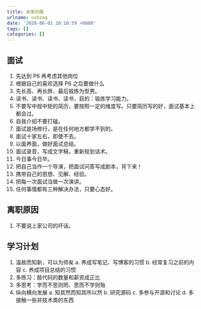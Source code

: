 ```yaml
---
title: 未来的路
urlname: uxhzaq
date: '2020-06-02 20:10:59 +0800'
tags: []
categories: []
---
```


## 面试

1. 先达到 P6 再考虑其他岗位
1. 根据自己的喜欢选择 P6 之后要做什么
1. 先长高、再长胖、最后锻炼为型男。
1. 读书、读书、读书、读书，目的：锻炼学习能力。
1. 不要写中规中矩的简历，要按照一定的维度写。只要简历写的好，面试基本上都会过。
1. 自我介绍不要打磕。
1. 面试是场修行，是在任何地方都学不到的。
1. 面试十家左右，即使不去。
1. 以面养面，做好面试总结。
1. 面试录音，写成文字稿，重新规划话术。
1. 今日事今日毕。
1. 把自己当作一个导演，把面试问答写成剧本，背下来！
1. 携带自己的思想、见解、经验。
1. 把每一次面试当做一次演讲。
1. 任何事情都有三种解决办法，只要心态好。

## 离职原因

1. 不要说上家公司的坏话。

## 学习计划

1. 温故而知新，可以为师矣
   a. 养成写笔记、写博客的习惯
   b. 经常复习之前的内容
   c. 养成项目总结的习惯
1. 多练习：敲代码的数量和薪资成正比
1. 多思考：学而不思则罔、思而不学则殆
1. 纵向横向发展
   a. 知其然而知其所以然
   b. 研究源码
   c. 多参与开源和讨论
   d. 多接触一些非技术类的东西
